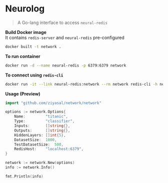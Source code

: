 Neurolog
================
> A Go-lang interface to access `neural-redis`

**Build Docker image**  
It contains `redis-server` and `neural-redis` pre-configured

```sh
docker built -t network .
```

**To run container**
```sh
docker run -d --name neural-redis -p 6379:6379 network
```

**To connect using `redis-cli`**
```sh
docker run -it --link neural-redis:network --rm network redis-cli -h network -p 6379
```

**Usage (Preview)**
```go
import "github.com/ziyasal/network/network"
```

```go
options := network.Options{
	Name:         "titanic",
	Type:         "classifier",
	Inputs:       []string{},
	Outputs:      []string{},
	HiddenLayers: []int{5},
	DatasetSize:  1000,
	TestDatasetSize:  500,
	RedisHost:    "localhost:6379",
}

network := network.New(options)
info := network.Info()

fmt.Println(info)
```

